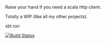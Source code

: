 Raise your hand if you need a scala http client.

Totally a WIP (like all my other projects).

sbt run

[![Build Status](https://travis-ci.org/mfirry/schlepp.png?branch=master)](https://travis-ci.org/mfirry/schlepp)
